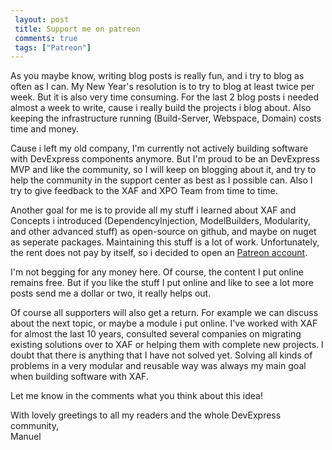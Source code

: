 ```yaml
---
 layout: post 
 title: Support me on patreon
 comments: true
 tags: ["Patreon"]
---
```


As you maybe know, writing blog posts is really fun, and i try to blog as often as I can. My New Year's resolution is to try to blog at least twice per week. But it is also very time consuming. For the last 2 blog posts i needed almost a week to write, cause i really build the projects i blog about. Also keeping the infrastructure running (Build-Server, Webspace, Domain) costs time and money.

Cause i left my old company, I'm currently not actively building software with DevExpress components anymore. But I'm proud to be an DevExpress MVP and like the community, so I will keep on blogging about it, and try to help the community in the support center as best as I possible can. Also I try to give feedback to the XAF and XPO Team from time to time.

Another goal for me is to provide all my stuff i learned about XAF and Concepts i introduced (DependencyInjection, ModelBuilders, Modularity, and other advanced stuff) as open-source on github, and maybe on nuget as seperate packages. Maintaining this stuff is a lot of work. Unfortunately, the rent does not pay by itself, so i decided to open an [Patreon account](https://www.patreon.com/biohaz999).

I'm not begging for any money here. Of course, the content I put online remains free. But if you like the stuff I put online and like to see a lot more posts send me a dollar or two, it really helps out.

Of course all supporters will also get a return. For example we can discuss about the next topic, or maybe a module i put online. I've worked with XAF for almost the last 10 years, consulted several companies on migrating existing solutions over to XAF or helping them with complete new projects. I doubt that there is anything that I have not solved yet. Solving all kinds of problems in a very modular and reusable way was always my main goal when building software with XAF.

Let me know in the comments what you think about this idea!

With lovely greetings to all my readers and the whole DevExpress community,  
Manuel